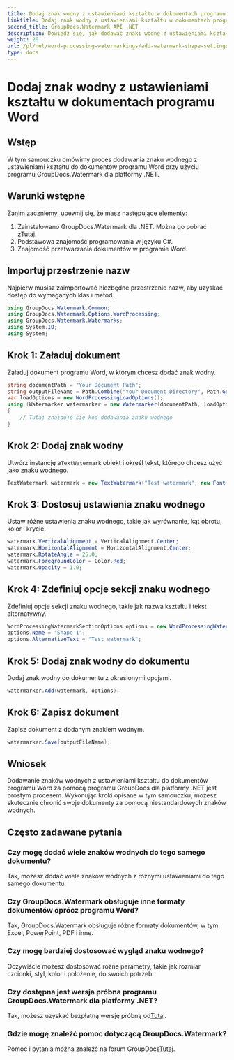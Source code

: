```yaml
---
title: Dodaj znak wodny z ustawieniami kształtu w dokumentach programu Word
linktitle: Dodaj znak wodny z ustawieniami kształtu w dokumentach programu Word
second_title: GroupDocs.Watermark API .NET
description: Dowiedz się, jak dodawać znaki wodne z ustawieniami kształtu do dokumentów programu Word za pomocą programu GroupDocs dla platformy .NET. Skutecznie chroń swoje dokumenty.
weight: 20
url: /pl/net/word-processing-watermarkings/add-watermark-shape-settings-word-docs/
type: docs
---
```

# Dodaj znak wodny z ustawieniami kształtu w dokumentach programu Word

## Wstęp
W tym samouczku omówimy proces dodawania znaku wodnego z ustawieniami kształtu do dokumentów programu Word przy użyciu programu GroupDocs.Watermark dla platformy .NET.
## Warunki wstępne
Zanim zaczniemy, upewnij się, że masz następujące elementy:
1.  Zainstalowano GroupDocs.Watermark dla .NET. Można go pobrać z[Tutaj](https://releases.groupdocs.com/Watermark/net/).
2. Podstawowa znajomość programowania w języku C#.
3. Znajomość przetwarzania dokumentów w programie Word.

## Importuj przestrzenie nazw
Najpierw musisz zaimportować niezbędne przestrzenie nazw, aby uzyskać dostęp do wymaganych klas i metod.
```csharp
using GroupDocs.Watermark.Common;
using GroupDocs.Watermark.Options.WordProcessing;
using GroupDocs.Watermark.Watermarks;
using System.IO;
using System;
```
## Krok 1: Załaduj dokument
Załaduj dokument programu Word, w którym chcesz dodać znak wodny.
```csharp
string documentPath = "Your Document Path";
string outputFileName = Path.Combine("Your Document Directory", Path.GetFileName(documentPath));
var loadOptions = new WordProcessingLoadOptions();
using (Watermarker watermarker = new Watermarker(documentPath, loadOptions))
{
    // Tutaj znajduje się kod dodawania znaku wodnego
}
```
## Krok 2: Dodaj znak wodny
 Utwórz instancję a`TextWatermark` obiekt i określ tekst, którego chcesz użyć jako znaku wodnego.
```csharp
TextWatermark watermark = new TextWatermark("Test watermark", new Font("Arial", 19));
```
## Krok 3: Dostosuj ustawienia znaku wodnego
Ustaw różne ustawienia znaku wodnego, takie jak wyrównanie, kąt obrotu, kolor i krycie.
```csharp
watermark.VerticalAlignment = VerticalAlignment.Center;
watermark.HorizontalAlignment = HorizontalAlignment.Center;
watermark.RotateAngle = 25.0;
watermark.ForegroundColor = Color.Red;
watermark.Opacity = 1.0;
```
## Krok 4: Zdefiniuj opcje sekcji znaku wodnego
Zdefiniuj opcje sekcji znaku wodnego, takie jak nazwa kształtu i tekst alternatywny.
```csharp
WordProcessingWatermarkSectionOptions options = new WordProcessingWatermarkSectionOptions();
options.Name = "Shape 1";
options.AlternativeText = "Test watermark";
```
## Krok 5: Dodaj znak wodny do dokumentu
Dodaj znak wodny do dokumentu z określonymi opcjami.
```csharp
watermarker.Add(watermark, options);
```
## Krok 6: Zapisz dokument
Zapisz dokument z dodanym znakiem wodnym.
```csharp
watermarker.Save(outputFileName);
```

## Wniosek
Dodawanie znaków wodnych z ustawieniami kształtu do dokumentów programu Word za pomocą programu GroupDocs dla platformy .NET jest prostym procesem. Wykonując kroki opisane w tym samouczku, możesz skutecznie chronić swoje dokumenty za pomocą niestandardowych znaków wodnych.
## Często zadawane pytania
### Czy mogę dodać wiele znaków wodnych do tego samego dokumentu?
Tak, możesz dodać wiele znaków wodnych z różnymi ustawieniami do tego samego dokumentu.
### Czy GroupDocs.Watermark obsługuje inne formaty dokumentów oprócz programu Word?
Tak, GroupDocs.Watermark obsługuje różne formaty dokumentów, w tym Excel, PowerPoint, PDF i inne.
### Czy mogę bardziej dostosować wygląd znaku wodnego?
Oczywiście możesz dostosować różne parametry, takie jak rozmiar czcionki, styl, kolor i położenie, do swoich potrzeb.
### Czy dostępna jest wersja próbna programu GroupDocs.Watermark dla platformy .NET?
 Tak, możesz uzyskać bezpłatną wersję próbną od[Tutaj](https://releases.groupdocs.com/).
### Gdzie mogę znaleźć pomoc dotyczącą GroupDocs.Watermark?
 Pomoc i pytania można znaleźć na forum GroupDocs[Tutaj](https://forum.groupdocs.com/c/watermark/19).